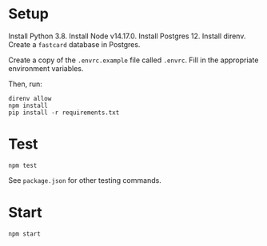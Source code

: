 # Setup

Install Python 3.8.
Install Node v14.17.0.
Install Postgres 12.
Install direnv.
Create a `fastcard` database in Postgres.

Create a copy of the `.envrc.example` file called `.envrc`. Fill in the appropriate environment variables.

Then, run:
```
direnv allow
npm install
pip install -r requirements.txt
```

# Test

```
npm test
```

See `package.json` for other testing commands.

# Start

```
npm start
```